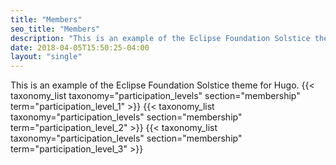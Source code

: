 ```yaml
---
title: "Members"
seo_title: "Members"
description: "This is an example of the Eclipse Foundation Solstice theme for Hugo."
date: 2018-04-05T15:50:25-04:00
layout: "single"
---
```

This is an example of the Eclipse Foundation Solstice theme for Hugo.
{{< taxonomy_list taxonomy="participation_levels" section="membership" term="participation_level_1" >}}
{{< taxonomy_list taxonomy="participation_levels" section="membership" term="participation_level_2" >}}
{{< taxonomy_list taxonomy="participation_levels" section="membership" term="participation_level_3" >}}
